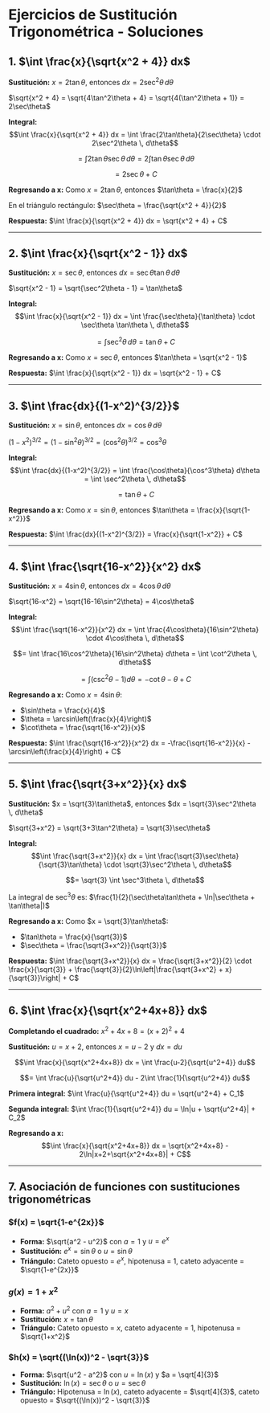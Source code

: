 # Ejercicios de Sustitución Trigonométrica - Soluciones

## 1. $\int \frac{x}{\sqrt{x^2 + 4}} dx$

**Sustitución:** $x = 2\tan\theta$, entonces $dx = 2\sec^2\theta \, d\theta$

$\sqrt{x^2 + 4} = \sqrt{4\tan^2\theta + 4} = \sqrt{4(\tan^2\theta + 1)} = 2\sec\theta$

**Integral:**
$$\int \frac{x}{\sqrt{x^2 + 4}} dx = \int \frac{2\tan\theta}{2\sec\theta} \cdot 2\sec^2\theta \, d\theta$$

$$= \int 2\tan\theta \sec\theta \, d\theta = 2\int \tan\theta \sec\theta \, d\theta$$

$$= 2\sec\theta + C$$

**Regresando a x:** Como $x = 2\tan\theta$, entonces $\tan\theta = \frac{x}{2}$

En el triángulo rectángulo: $\sec\theta = \frac{\sqrt{x^2 + 4}}{2}$

**Respuesta:** $\int \frac{x}{\sqrt{x^2 + 4}} dx = \sqrt{x^2 + 4} + C$

---

## 2. $\int \frac{x}{\sqrt{x^2 - 1}} dx$

**Sustitución:** $x = \sec\theta$, entonces $dx = \sec\theta \tan\theta \, d\theta$

$\sqrt{x^2 - 1} = \sqrt{\sec^2\theta - 1} = \tan\theta$

**Integral:**
$$\int \frac{x}{\sqrt{x^2 - 1}} dx = \int \frac{\sec\theta}{\tan\theta} \cdot \sec\theta \tan\theta \, d\theta$$

$$= \int \sec^2\theta \, d\theta = \tan\theta + C$$

**Regresando a x:** Como $x = \sec\theta$, entonces $\tan\theta = \sqrt{x^2 - 1}$

**Respuesta:** $\int \frac{x}{\sqrt{x^2 - 1}} dx = \sqrt{x^2 - 1} + C$

---

## 3. $\int \frac{dx}{(1-x^2)^{3/2}}$

**Sustitución:** $x = \sin\theta$, entonces $dx = \cos\theta \, d\theta$

$(1-x^2)^{3/2} = (1-\sin^2\theta)^{3/2} = (\cos^2\theta)^{3/2} = \cos^3\theta$

**Integral:**
$$\int \frac{dx}{(1-x^2)^{3/2}} = \int \frac{\cos\theta}{\cos^3\theta} d\theta = \int \sec^2\theta \, d\theta$$

$$= \tan\theta + C$$

**Regresando a x:** Como $x = \sin\theta$, entonces $\tan\theta = \frac{x}{\sqrt{1-x^2}}$

**Respuesta:** $\int \frac{dx}{(1-x^2)^{3/2}} = \frac{x}{\sqrt{1-x^2}} + C$

---

## 4. $\int \frac{\sqrt{16-x^2}}{x^2} dx$

**Sustitución:** $x = 4\sin\theta$, entonces $dx = 4\cos\theta \, d\theta$

$\sqrt{16-x^2} = \sqrt{16-16\sin^2\theta} = 4\cos\theta$

**Integral:**
$$\int \frac{\sqrt{16-x^2}}{x^2} dx = \int \frac{4\cos\theta}{16\sin^2\theta} \cdot 4\cos\theta \, d\theta$$

$$= \int \frac{16\cos^2\theta}{16\sin^2\theta} d\theta = \int \cot^2\theta \, d\theta$$

$$= \int (\csc^2\theta - 1) d\theta = -\cot\theta - \theta + C$$

**Regresando a x:** Como $x = 4\sin\theta$:
- $\sin\theta = \frac{x}{4}$
- $\theta = \arcsin\left(\frac{x}{4}\right)$
- $\cot\theta = \frac{\sqrt{16-x^2}}{x}$

**Respuesta:** $\int \frac{\sqrt{16-x^2}}{x^2} dx = -\frac{\sqrt{16-x^2}}{x} - \arcsin\left(\frac{x}{4}\right) + C$

---

## 5. $\int \frac{\sqrt{3+x^2}}{x} dx$

**Sustitución:** $x = \sqrt{3}\tan\theta$, entonces $dx = \sqrt{3}\sec^2\theta \, d\theta$

$\sqrt{3+x^2} = \sqrt{3+3\tan^2\theta} = \sqrt{3}\sec\theta$

**Integral:**
$$\int \frac{\sqrt{3+x^2}}{x} dx = \int \frac{\sqrt{3}\sec\theta}{\sqrt{3}\tan\theta} \cdot \sqrt{3}\sec^2\theta \, d\theta$$

$$= \sqrt{3} \int \sec^3\theta \, d\theta$$

La integral de $\sec^3\theta$ es: $\frac{1}{2}(\sec\theta\tan\theta + \ln|\sec\theta + \tan\theta|)$

**Regresando a x:** Como $x = \sqrt{3}\tan\theta$:
- $\tan\theta = \frac{x}{\sqrt{3}}$
- $\sec\theta = \frac{\sqrt{3+x^2}}{\sqrt{3}}$

**Respuesta:** $\int \frac{\sqrt{3+x^2}}{x} dx = \frac{\sqrt{3+x^2}}{2} \cdot \frac{x}{\sqrt{3}} + \frac{\sqrt{3}}{2}\ln\left|\frac{\sqrt{3+x^2} + x}{\sqrt{3}}\right| + C$

---

## 6. $\int \frac{x}{\sqrt{x^2+4x+8}} dx$

**Completando el cuadrado:**
$x^2 + 4x + 8 = (x+2)^2 + 4$

**Sustitución:** $u = x + 2$, entonces $x = u - 2$ y $dx = du$

$$\int \frac{x}{\sqrt{x^2+4x+8}} dx = \int \frac{u-2}{\sqrt{u^2+4}} du$$

$$= \int \frac{u}{\sqrt{u^2+4}} du - 2\int \frac{1}{\sqrt{u^2+4}} du$$

**Primera integral:** $\int \frac{u}{\sqrt{u^2+4}} du = \sqrt{u^2+4} + C_1$

**Segunda integral:** $\int \frac{1}{\sqrt{u^2+4}} du = \ln|u + \sqrt{u^2+4}| + C_2$

**Regresando a x:**
$$\int \frac{x}{\sqrt{x^2+4x+8}} dx = \sqrt{x^2+4x+8} - 2\ln|x+2+\sqrt{x^2+4x+8}| + C$$

---

## 7. Asociación de funciones con sustituciones trigonométricas

### $f(x) = \sqrt{1-e^{2x}}$
- **Forma:** $\sqrt{a^2 - u^2}$ con $a = 1$ y $u = e^x$
- **Sustitución:** $e^x = \sin\theta$ o $u = \sin\theta$
- **Triángulo:** Cateto opuesto = $e^x$, hipotenusa = 1, cateto adyacente = $\sqrt{1-e^{2x}}$

### $g(x) = 1 + x^2$
- **Forma:** $a^2 + u^2$ con $a = 1$ y $u = x$
- **Sustitución:** $x = \tan\theta$
- **Triángulo:** Cateto opuesto = $x$, cateto adyacente = 1, hipotenusa = $\sqrt{1+x^2}$

### $h(x) = \sqrt{(\ln(x))^2 - \sqrt{3}}$
- **Forma:** $\sqrt{u^2 - a^2}$ con $u = \ln(x)$ y $a = \sqrt[4]{3}$
- **Sustitución:** $\ln(x) = \sec\theta$ o $u = \sec\theta$
- **Triángulo:** Hipotenusa = $\ln(x)$, cateto adyacente = $\sqrt[4]{3}$, cateto opuesto = $\sqrt{(\ln(x))^2 - \sqrt{3}}$